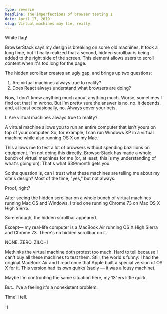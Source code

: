 ```yaml
---
type: reverie
headline: The imperfections of browser testing 1
date: April 17, 2019
slug: Virtual machines may lie, really
---
```


White flag!

BrowserStack says my design is breaking on some old machines. It took a long time, but I finally realized that a second, hidden scrollbar is being added to the right side of the screen. This element allows users to scroll content when it's too long for the page. 

The hidden scrollbar creates an ugly gap, and brings up two questions: 

1. Are virtual machines always true to reality?
2. Does React always understand what browsers are doing?

Now, I don't know anything much about anything much. Worse, sometimes I find out that I'm wrong. But I'm pretty sure the answer is no, no, it depends, and, at least occasionally, no. Always cover your bets.

I. Are virtual machines always true to reality?

A virtual machine allows you to run an entire computer that isn't yours on top of your computer. So, for example, I can run Windows XP in a virtual machine while also running OS X on my Mac.

This allows me to test a lot of browsers without spending bazillions on equipment. I'm not doing this directly. BrowserStack has made a whole bunch of virtual machines for me (or, at least, this is my understanding of what's going on). That's what $39/month gets you.

So the question is, can I trust what these machines are telling me about my site's design? Most of the time, "yes," but not always.

Proof, right? 

After seeing the hidden scrollbar on a whole bunch of virtual machines running Mac OS and Windows, I tried one running Chrome 73 on Mac OS X High Sierra. 

Sure enough, the hidden scrollbar appeared.

Except— my real-life computer is a MacBook Air running OS X High Sierra and Chrome 73. There's no hidden scrollbar on it.

NONE. ZERO. ZILCH!

Methinks the virtual machine doth protest too much. Hard to tell because I can't buy all these machines to test them. Still, the world's funny: I had the original MacBook Air and I read once that Apple built a special version of OS X for it. This version had its own quirks (sadly — it was a lousy machine).

Maybe I'm confronting the same situation here, my 13"ers little quirk.

But...I've a feeling it's a nonexistent problem.

Time'll tell.

-j
